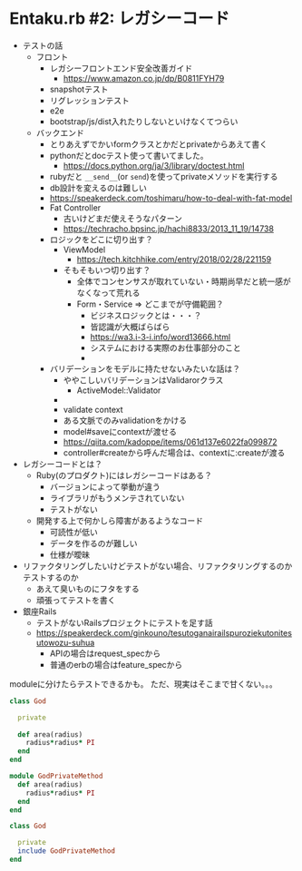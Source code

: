 # Entaku.rb #2: レガシーコード


- テストの話
  - フロント
    - レガシーフロントエンド安全改善ガイド
        - https://www.amazon.co.jp/dp/B0811FYH79
    - snapshotテスト
    - リグレッションテスト
    - e2e
    - bootstrap/js/dist入れたりしないといけなくてつらい
  - バックエンド
    - とりあえずでかいformクラスとかだとprivateからあえて書く
    - pythonだとdocテスト使って書いてました。
        - https://docs.python.org/ja/3/library/doctest.html
    - rubyだと `__send__`(or `send`)を使ってprivateメソッドを実行する
    - db設計を変えるのは難しい
    - https://speakerdeck.com/toshimaru/how-to-deal-with-fat-model
    - Fat Controller
        - 古いけどまだ使えそうなパターン
        - https://techracho.bpsinc.jp/hachi8833/2013_11_19/14738
    - ロジックをどこに切り出す？
        - ViewModel
          - https://tech.kitchhike.com/entry/2018/02/28/221159
        - そもそもいつ切り出す？
            - 全体でコンセンサスが取れていない・時期尚早だと統一感がなくなって荒れる
            - Form・Service => どこまでが守備範囲？
                - ビジネスロジックとは・・・？
                - 皆認識が大概ばらばら
                - https://wa3.i-3-i.info/word13666.html
                - システムにおける実際のお仕事部分のこと
                - 
    - バリデーションをモデルに持たせないみたいな話は？
        - ややこしいバリデーションはValidarorクラス
            - ActiveModel::Validator
        - 
        - validate context
        - ある文脈でのみvalidationをかける
        - model#saveにcontextが渡せる
        - https://qiita.com/kadoppe/items/061d137e6022fa099872
        - controller#createから呼んだ場合は、contextに:createが渡る
- レガシーコードとは？
    - Ruby(のプロダクト)にはレガシーコードはある？
        - バージョンによって挙動が違う
        - ライブラリがもうメンテされていない
        - テストがない
    - 開発する上で何かしら障害があるようなコード
        - 可読性が低い
        - データを作るのが難しい
        - 仕様が曖昧
- リファクタリングしたいけどテストがない場合、リファクタリングするのかテストするのか
    - あえて臭いものにフタをする
    - 頑張ってテストを書く
- 銀座Rails
    - テストがないRailsプロジェクトにテストを足す話
    - https://speakerdeck.com/ginkouno/tesutoganairailspuroziekutonitesutowozu-suhua
        - APIの場合はrequest_specから
        - 普通のerbの場合はfeature_specから


moduleに分けたらテストできるかも。
ただ、現実はそこまで甘くない。。。
```ruby
class God

  private
  
  def area(radius)
    radius*radius* PI
  end
end

module GodPrivateMethod
  def area(radius)
    radius*radius* PI
  end
end

class God

  private
  include GodPrivateMethod
end
```
